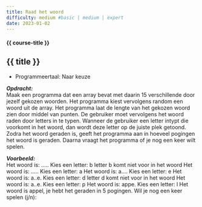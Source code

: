 ```yaml
---
title: Raad het woord
difficulty: medium #basic | medium | expert
date: 2023-01-02
---
```


#### {{ course-title }}

## {{ title }}

* Programmeertaal: Naar keuze

***Opdracht:***  
Maak een programma dat een array bevat met daarin 15 verschillende door
jezelf gekozen woorden. Het programma kiest vervolgens random een woord
uit de array. Het programma laat de lengte van het gekozen woord zien
door middel van punten. De gebruiker moet vervolgens het woord raden
door letters in te typen. Wanneer de gebruiker een letter intypt die
voorkomt in het woord, dan wordt deze letter op de juiste plek getoond.
Zodra het woord geraden is, geeft het programma aan in hoeveel pogingen
het woord is geraden. Daarna vraagt het programma of je nog een keer
wilt spelen.

***Voorbeeld:***  
Het woord is: ..... Kies een letter: b letter b komt niet voor in het
woord Het woord is: ..... Kies een letter: a Het woord is: a.... Kies
een letter: e Het woord is: a..e. Kies een letter: d letter d komt niet
voor in het woord Het woord is: a..e. Kies een letter: p Het woord is:
appe. Kies een letter: l Het woord is appel, je hebt het geraden in 5
pogingen. Wil je nog een keer spelen (j/n):
